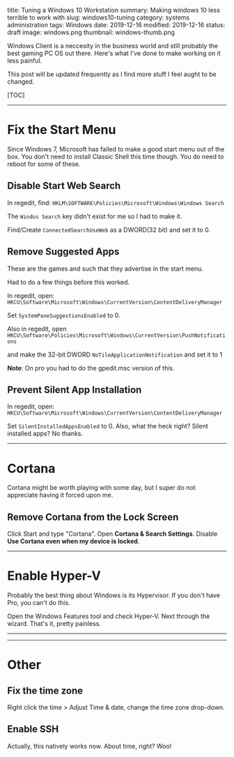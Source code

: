title: Tuning a Windows 10 Workstation
summary: Making windows 10 less terrible to work with
slug: windows10-tuning
category: systems administration
tags: Windows
date: 2019-12-16
modified: 2019-12-16
status: draft
image: windows.png
thumbnail: windows-thumb.png


Windows Client is a neccesity in the business world and still probably the best
gaming PC OS out there. Here's what I've done to make working on it less
painful.

This post will be updated frequently as I find more stuff I feel aught to be
changed.

[TOC]

---

# Fix the Start Menu

Since Windows 7, Microsoft has failed to make a good start menu out of the box.
You don't need to install Classic Shell this time though. You do need to reboot
for some of these.


## Disable Start Web Search

In regedit, find:
`HKLM\SOFTWARE\Policies\Microsoft\Windows\Windows Search`

The `Windos Search` key didn't exist for me so I had to make it.

Find/Create `ConnectedSearchUseWeb` as a DWORD(32 bit) and set it to 0.


## Remove Suggested Apps

These are the games and such that they advertise in the start menu.

Had to do a few things before this worked.


In regedit, open:
`HKCU\Software\Microsoft\Windows\CurrentVersion\ContentDeliveryManager`

Set `SystemPaneSuggestionsEnabled` to 0.

Also in regedit, open
`HKCU\Software\Policies\Microsoft\Windows\CurrentVersion\PushNotifications`

and make the 32-bit DWORD `NoTileApplicationNotification` and set it to 1

**Note**: On pro you had to do the gpedit.msc version of this.

## Prevent Silent App Installation

In regedit, open:
`HKCU\Software\Microsoft\Windows\CurrentVersion\ContentDeliveryManager`

Set `SilentInstalledAppsEnabled` to 0. Also, what the heck right? Silent
installed apps? No thanks.


---


# Cortana

Cortana might be worth playing with some day, but I super do not appreciate
having it forced upon me.

## Remove Cortana from the Lock Screen

Click Start and type "Cortana". Open **Cortana & Search Settings**.
Disable **Use Cortana even when my device is locked**.


---

# Enable Hyper-V

Probably the best thing about Windows is its Hypervisor. If you don't have Pro,
you can't do this.

Open the Windows Features tool and check Hyper-V. Next through the wizard.
That's it, pretty painless.


---



---

# Other

## Fix the time zone

Right click the time > Adjust Time & date, change the time zone drop-down.


## Enable SSH

Actually, this natively works now. About time, right? Woo!
